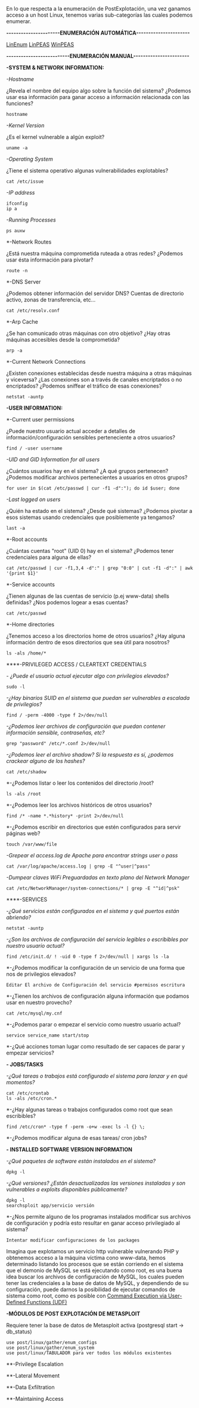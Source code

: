 
En lo que respecta a la enumeración de PostExplotación, una vez ganamos acceso a un host Linux, tenemos varias sub-categorías las cuales podemos enumerar.

**----------------------ENUMERACIÓN AUTOMÁTICA----------------------**

[LinEnum](https://github.com/rebootuser/LinEnum)
[LinPEAS](https://github.com/carlospolop/PEASS-ng/releases/tag/20230122)
[WinPEAS](https://github.com/carlospolop/PEASS-ng/releases/tag/20230122)

**--------------------------ENUMERACIÓN MANUAL-----------------------**

**-SYSTEM & NETWORK INFORMATION:**

*-Hostname*

¿Revela el nombre del equipo algo sobre la función del sistema? ¿Podemos usar esa información para ganar acceso a información relacionada con las funciones?

```
hostname
```

*-Kernel Version*

¿Es el kernel vulnerable a algún exploit?

```
uname -a
```

*-Operating System*

¿Tiene el sistema operativo algunas vulnerabilidades explotables?

```
cat /etc/issue
```

*-IP address*

```
ifconfig
ip a
```

*-Running Processes*

```
ps auxw
```

*-Network Routes

¿Está nuestra máquina comprometida ruteada a otras redes? ¿Podemos usar ésta información para pivotar?

```
route -n
```

*-DNS Server

¿Podemos obtener información del servidor DNS? Cuentas de directorio activo, zonas de transferencia, etc...

```
cat /etc/resolv.conf
```

*-Arp Cache

¿Se han comunicado otras máquinas con otro objetivo? ¿Hay otras máquinas accesibles desde la comprometida?

```
arp -a
```

*-Current Network Connections

¿Existen conexiones establecidas desde nuestra máquina a otras máquinas y viceversa? ¿Las conexiones son a través de canales encriptados o no encriptados? ¿Podemos sniffear el tráfico de esas conexiones?

```
netstat -auntp
```


**-USER INFORMATION:**

*-Current user permissions

¿Puede nuestro usuario actual acceder a detalles de información/configuración sensibles perteneciente a otros usuarios?

```
find / -user username
```

*-UID and GID Information for all users*

¿Cuántos usuarios hay en el sistema? ¿A qué grupos pertenecen? ¿Podemos modificar archivos pertenecientes a usuarios en otros grupos?

```
for user in $(cat /etc/passwd | cur -f1 -d":"); do id $user; done
```

*-Last logged on users*

¿Quién ha estado en el sistema? ¿Desde qué sistemas? ¿Podemos pivotar a esos sistemas usando credenciales que posiblemente ya tengamos?

```
last -a
```

*-Root accounts

¿Cuántas cuentas "root" (UID 0) hay en el sistema? ¿Podemos tener credenciales para alguna de ellas?

```
cat /etc/passwd | cur -f1,3,4 -d":" | grep "0:0" | cut -f1 -d":" | awk '{print $1}'
```

*-Service accounts

¿Tienen algunas de las cuentas de servicio (p.ej www-data) shells definidas? ¿Nos podemos logear a esas cuentas?

```
cat /etc/passwd
```

*-Home directories

¿Tenemos acceso a los directorios home de otros usuarios? ¿Hay alguna información dentro de esos directorios que sea útil para nosotros?

```
ls -als /home/*
```


****-PRIVILEGED ACCESS / CLEARTEXT CREDENTIALS

*- ¿Puede el usuario actual ejecutar algo con privilegios elevados?*

```
sudo -l
```

*-¿Hay binarios SUID en el sistema que puedan ser vulnerables a escalada de privilegios?*

```
find / -perm -4000 -type f 2>/dev/null
```

*-¿Podemos leer archivos de configuración que puedan contener información sensible, contraseñas, etc?*

```
grep "password" /etc/*.conf 2>/dev/null
```

*-¿Podemos leer el archivo shadow? Si la respuesta es sí, ¿podemos crackear alguno de los hashes?*

```
cat /etc/shadow
```

*-¿Podemos listar o leer los contenidos del directorio /root?

```
ls -als /root
```

*-¿Podemos leer los archivos históricos de otros usuarios?

```
find /* -name *.*history* -print 2>/dev/null
```

*-¿Podemos escribir en directorios que estén configurados para servir páginas web?

```
touch /var/www/file
```

*-Grepear el access.log de Apache para encontrar strings user o pass*

```
cat /var/log/apache/access.log | grep -E "^user|^pass"
```

*-Dumpear claves WiFi Preguardadas en texto plano del Network Manager*

```
cat /etc/NetworkManager/system-connections/* | grep -E "^id|^psk"
```


****-SERVICES

-*¿Qué servicios están configurados en el sistema y qué puertos están abriendo?*

```
netstat -auntp
```

*-¿Son los archivos de configuración del servicio legibles o escribibles por nuestro usuario actual?*

```
find /etc/init.d/ ! -uid 0 -type f 2>/dev/null | xargs ls -la
```

*-¿Podemos modificar la configuración de un servicio de una forma que nos de privilegios elevados?

```
Editar El archivo de Configuración del servicio #permisos escritura
```

*-¿Tienen los archivos de configuración alguna información que podamos usar en nuestro provecho?

```
cat /etc/mysql/my.cnf
```

*-¿Podemos parar o empezar el servicio como nuestro usuario actual?

```
service service_name start/stop
```

*-¿Qué acciones toman lugar como resultado de ser capaces de parar y empezar servicios?


**- JOBS/TASKS**

*-¿Qué tareas o trabajos está configurado el sistema para lanzar y en qué momentos?*

```
cat /etc/crontab
ls -als /etc/cron.*
```

*-¿Hay algunas tareas o trabajos configurados como root que sean escribibles?

```
find /etc/cron* -type f -perm -o+w -exec ls -l {} \;
```

*-¿Podemos modificar alguna de esas tareas/ cron jobs?


**- INSTALLED SOFTWARE VERSION INFORMATION**

*-¿Qué paquetes de software están instalados en el sistema?*

```
dpkg -l
```

*-¿Qué versiones? ¿Están desactualizadas las versiones instaladas y son vulnerables a exploits disponibles públicamente?*

```
dpkg -l
searchsploit app/servicio versión
```

*-¿Nos permite alguno de los programas instalados modificar sus archivos de configuración y podría esto resultar en ganar acceso privilegiado al sistema?

```
Intentar modificar configuraciones de los packages
```

Imagina que explotamos un servicio http vulnerable vulnerando PHP y obtenemos acceso a la máquina víctima cono www-data, hemos determinado listando los procesos que se están corriendo en el sistema que el demonio de MySQL se está ejecutando como root, es una buena idea buscar los archivos de configuración de MySQL, los cuales pueden tener las credenciales a la base de datos de MySQL, y dependiendo de su configuración, puede darnos la posibilidad de ejecutar comandos de sistema como root, como es posible con [Command Execution via User-Defined Functions (UDF)](https://bernardodamele.blogspot.com/2009/01/command-execution-with-mysql-udf.html)


**-MÓDULOS DE POST EXPLOTACIÓN DE METASPLOIT**

Requiere tener la base de datos de Metasploit activa (postgresql start -> db_status)

```
use post/linux/gather/enum_configs
use post/linux/gather/enum_system
use post/linux/TABULADOR para ver todos los módulos existentes
```


**-Privilege Escalation

**-Lateral Movement

**-Data Exfiltration

**-Maintaining Access

